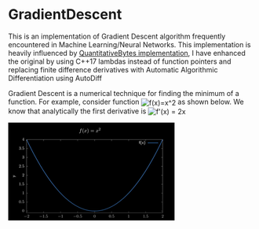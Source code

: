# GradientDescent
This is an implementation of Gradient Descent algorithm frequently encountered in Machine Learning/Neural Networks. 
This implementation is heavily influenced by [QuantitativeBytes implementation](https://www.youtube.com/watch?v=BjkmFVv4ccw), 
I have enhanced the original by using C++17 lambdas instead of function pointers and replacing finite difference derivatives with Automatic Algorithmic Differentiation using AutoDiff 

Gradient Descent is a numerical technique for finding the minimum of a function.
For example, consider function <img src="https://bit.ly/1HR0GAY" align="center" border="0" alt="f(x)=x^2" width="78" height="22" /> as shown below. 
We know that analytically the first derivative is <img src="https://bit.ly/35c8FqD" align="center" border="0" alt=" f'(x) = 2x" width="87" height="21" />

![alt text](https://github.com/suhasghorp/GradientDescent/raw/master/src/fx2.png "f(x)=x^2")
